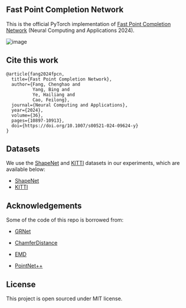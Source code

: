 ## Fast Point Completion Network
This is the official PyTorch implementation of [Fast Point Completion Network](https://link.springer.com/article/10.1007/s00521-024-09624-y) (Neural Computing and Applications 2024).

![image](https://github.com/doldolOuO/FPCN/blob/main/FPCN.png)

## Cite this work

```
@article{fang2024fpcn,
  title={Fast Point Completion Network},
  author={Fang, Chenghao and 
          Yang, Bing and 
          Ye, Hailiang and 
          Cao, Feilong},
  journal={Neural Computing and Applications},
  year={2024},
  volume={36},
  pages={10897-10913},
  doi={https://doi.org/10.1007/s00521-024-09624-y}
}
```

## Datasets

We use the [ShapeNet](https://www.shapenet.org/) and [KITTI](http://www.cvlibs.net/datasets/kitti/) datasets in our experiments, which are available below:
- [ShapeNet](https://drive.google.com/drive/folders/1P_W1tz5Q4ZLapUifuOE4rFAZp6L1XTJz)
- [KITTI](https://drive.google.com/drive/folders/1fSu0_huWhticAlzLh3Ejpg8zxzqO1z-F)

## Acknowledgements
Some of the code of this repo is borrowed from:

- [GRNet](https://github.com/hzxie/GRNet)

- [ChamferDistance](https://github.com/ThibaultGROUEIX/ChamferDistancePytorch)

- [EMD](https://github.com/Colin97/MSN-Point-Cloud-Completion/tree/master/emd)

- [PointNet++](https://github.com/erikwijmans/Pointnet2_PyTorch)

## License
This project is open sourced under MIT license.
